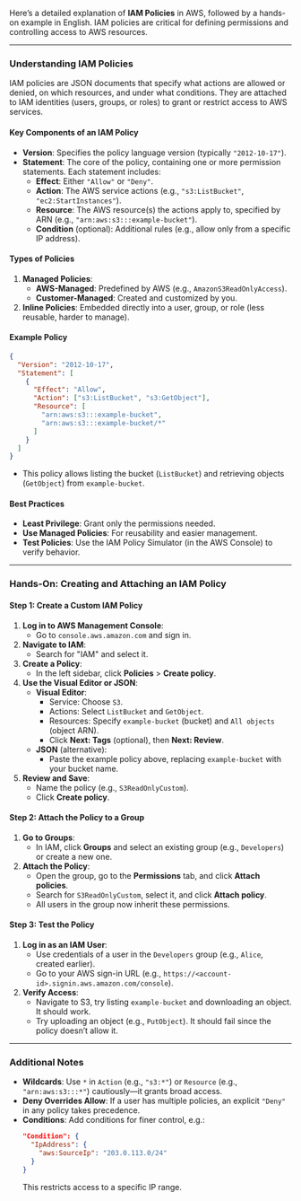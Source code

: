 Here’s a detailed explanation of **IAM Policies** in AWS, followed by a hands-on example in English. IAM policies are critical for defining permissions and controlling access to AWS resources.

---

### **Understanding IAM Policies**

IAM policies are JSON documents that specify what actions are allowed or denied, on which resources, and under what conditions. They are attached to IAM identities (users, groups, or roles) to grant or restrict access to AWS services.

#### **Key Components of an IAM Policy**

- **Version**: Specifies the policy language version (typically `"2012-10-17"`).
- **Statement**: The core of the policy, containing one or more permission statements. Each statement includes:
  - **Effect**: Either `"Allow"` or `"Deny"`.
  - **Action**: The AWS service actions (e.g., `"s3:ListBucket"`, `"ec2:StartInstances"`).
  - **Resource**: The AWS resource(s) the actions apply to, specified by ARN (e.g., `"arn:aws:s3:::example-bucket"`).
  - **Condition** (optional): Additional rules (e.g., allow only from a specific IP address).

#### **Types of Policies**

1. **Managed Policies**:
   - **AWS-Managed**: Predefined by AWS (e.g., `AmazonS3ReadOnlyAccess`).
   - **Customer-Managed**: Created and customized by you.
2. **Inline Policies**: Embedded directly into a user, group, or role (less reusable, harder to manage).

#### **Example Policy**

```json
{
  "Version": "2012-10-17",
  "Statement": [
    {
      "Effect": "Allow",
      "Action": ["s3:ListBucket", "s3:GetObject"],
      "Resource": [
        "arn:aws:s3:::example-bucket",
        "arn:aws:s3:::example-bucket/*"
      ]
    }
  ]
}
```

- This policy allows listing the bucket (`ListBucket`) and retrieving objects (`GetObject`) from `example-bucket`.

#### **Best Practices**

- **Least Privilege**: Grant only the permissions needed.
- **Use Managed Policies**: For reusability and easier management.
- **Test Policies**: Use the IAM Policy Simulator (in the AWS Console) to verify behavior.

---

### **Hands-On: Creating and Attaching an IAM Policy**

#### **Step 1: Create a Custom IAM Policy**

1. **Log in to AWS Management Console**:
   - Go to `console.aws.amazon.com` and sign in.
2. **Navigate to IAM**:
   - Search for "IAM" and select it.
3. **Create a Policy**:
   - In the left sidebar, click **Policies** > **Create policy**.
4. **Use the Visual Editor or JSON**:
   - **Visual Editor**:
     - Service: Choose `S3`.
     - Actions: Select `ListBucket` and `GetObject`.
     - Resources: Specify `example-bucket` (bucket) and `All objects` (object ARN).
     - Click **Next: Tags** (optional), then **Next: Review**.
   - **JSON** (alternative):
     - Paste the example policy above, replacing `example-bucket` with your bucket name.
5. **Review and Save**:
   - Name the policy (e.g., `S3ReadOnlyCustom`).
   - Click **Create policy**.

#### **Step 2: Attach the Policy to a Group**

1. **Go to Groups**:
   - In IAM, click **Groups** and select an existing group (e.g., `Developers`) or create a new one.
2. **Attach the Policy**:
   - Open the group, go to the **Permissions** tab, and click **Attach policies**.
   - Search for `S3ReadOnlyCustom`, select it, and click **Attach policy**.
   - All users in the group now inherit these permissions.

#### **Step 3: Test the Policy**

1. **Log in as an IAM User**:
   - Use credentials of a user in the `Developers` group (e.g., `Alice`, created earlier).
   - Go to your AWS sign-in URL (e.g., `https://<account-id>.signin.aws.amazon.com/console`).
2. **Verify Access**:
   - Navigate to S3, try listing `example-bucket` and downloading an object. It should work.
   - Try uploading an object (e.g., `PutObject`). It should fail since the policy doesn’t allow it.

---

### **Additional Notes**

- **Wildcards**: Use `*` in `Action` (e.g., `"s3:*"`) or `Resource` (e.g., `"arn:aws:s3:::*"`) cautiously—it grants broad access.
- **Deny Overrides Allow**: If a user has multiple policies, an explicit `"Deny"` in any policy takes precedence.
- **Conditions**: Add conditions for finer control, e.g.:
  ```json
  "Condition": {
    "IpAddress": {
      "aws:SourceIp": "203.0.113.0/24"
    }
  }
  ```
  This restricts access to a specific IP range.
